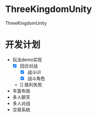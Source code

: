 # ThreeKingdomUnity
ThreeKingdomUnity
# 开发计划
- 玩法demo实现
    - [x] 回合对战
        - [x] 战斗UI
        - [x] 战斗角色
    - [] 胜利失败
- 丰富布局
- 多人聊天
- 多人对战
- 交易系统